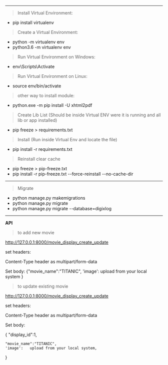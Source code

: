 
---
> Install Virtual Environment:
- pip install virtualenv
> Create a Virtual Environment:
- python -m virtualenv env
- python3.6 -m virtualenv env
> Run Virtual Environment on Windows:
- env\Scripts\Activate
> Run Virtual Environment on Linux:
- source env/bin/activate

> other way to install module:
- python.exe -m pip install -U xhtml2pdf

> Create Lib List (Should be inside Virtual ENV were it is running and all lib or app installed)
- pip freeze > requirements.txt

> Install (Run inside Virtual Env and locate the file)
- pip install -r requirements.txt


> Reinstall clear cache
- pip freeze > pip-freeze.txt
- pip install -r pip-freeze.txt --force-reinstall --no-cache-dir

---

> Migrate
- python manage.py makemigrations <APP>
- python manage.py migrate <APP>
- python manage.py migrate <APP> --database=digixlog
---




______________________API______________________



>to add new movie 


http://127.0.0.1:8000/movie_display_create_update

set headers:

Content-Type header as multipart/form-data


Set body:
{"movie_name":"TITANIC",
'image':   upload from your local system
}



>to update existing movie

http://127.0.0.1:8000/movie_display_create_update

set headers:

Content-Type header as multipart/form-data


Set body:

{
    "display_id":1,
    
    "movie_name":"TITANIC",
    'image':   upload from your local system,

}




